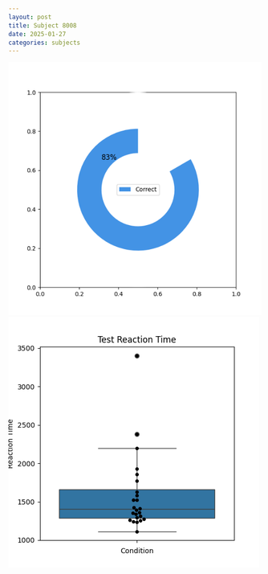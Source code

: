 ```yaml
---
layout: post
title: Subject 8008
date: 2025-01-27
categories: subjects
---
```


![](data/8008/run-23/8008_FN_acc_test.png)
![](data/8008/run-23/8008_FN_rt.png)
